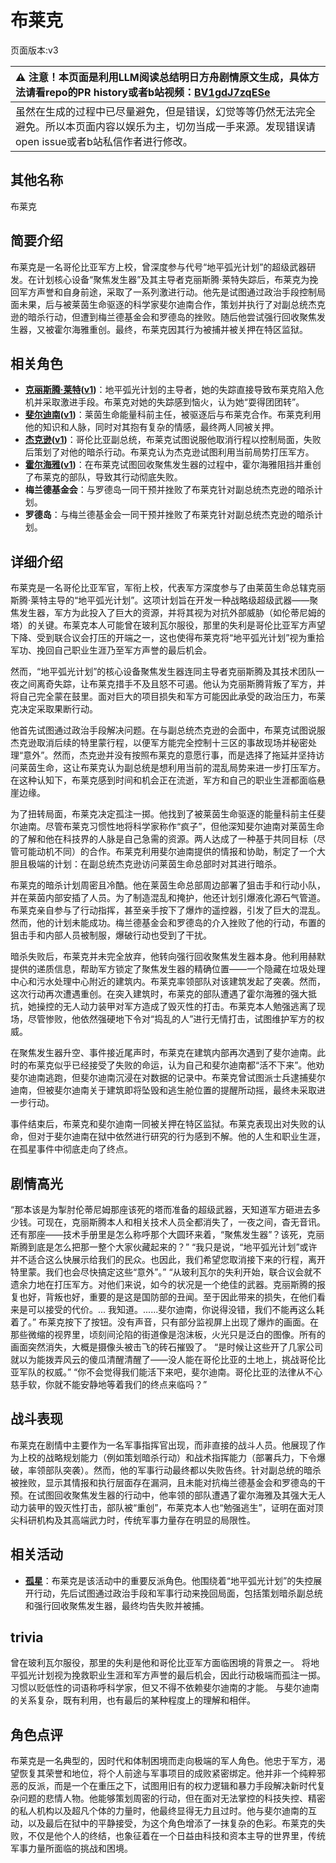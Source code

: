 # 布莱克
页面版本:v3
 

| :warning: 注意！本页面是利用LLM阅读总结明日方舟剧情原文生成，具体方法请看repo的PR history或者b站视频：[BV1gdJ7zqESe](https://www.bilibili.com/video/BV1gdJ7zqESe/)         |
|:----------------------------|
| 虽然在生成的过程中已尽量避免，但是错误，幻觉等等仍然无法完全避免。所以本页面内容以娱乐为主，切勿当成一手来源。发现错误请open issue或者b站私信作者进行修改。|



## 其他名称
布莱克
## 简要介绍
布莱克是一名哥伦比亚军方上校，曾深度参与代号“地平弧光计划”的超级武器研发。在计划核心设备“聚焦发生器”及其主导者克丽斯腾·莱特失踪后，布莱克为挽回军方声誉和自身前途，采取了一系列激进行动。他先是试图通过政治手段控制局面未果，后与被莱茵生命驱逐的科学家斐尔迪南合作，策划并执行了对副总统杰克逊的暗杀行动，但遭到梅兰德基金会和罗德岛的挫败。随后他尝试强行回收聚焦发生器，又被霍尔海雅重创。最终，布莱克因其行为被捕并被关押在特区监狱。
## 相关角色
-   **[克丽斯腾·莱特](extended_char_336509.md)([v1](../chars/extended_char_336509.md))**：地平弧光计划的主导者，她的失踪直接导致布莱克陷入危机并采取激进手段。布莱克对她的失踪感到恼火，认为她“耍得团团转”。
-   **[斐尔迪南](extended_char_fei_er_di_nan.md)([v1](../chars/extended_char_fei_er_di_nan.md))**：莱茵生命能量科前主任，被驱逐后与布莱克合作。布莱克利用他的知识和人脉，同时对其抱有复杂的情感，最终两人同被关押。
-   **[杰克逊](extended_char_jie_ke_xun.md)([v1](../chars/extended_char_jie_ke_xun.md))**：哥伦比亚副总统，布莱克试图说服他取消行程以控制局面，失败后策划了对他的暗杀行动。布莱克认为杰克逊试图利用当前局势打压军方。
-   **[霍尔海雅](char_4027_heyak.md)([v1](../chars/char_4027_heyak.md))**：在布莱克试图回收聚焦发生器的过程中，霍尔海雅阻挡并重创了布莱克的部队，导致其行动彻底失败。
-   **梅兰德基金会**：与罗德岛一同干预并挫败了布莱克针对副总统杰克逊的暗杀计划。
-   **罗德岛**：与梅兰德基金会一同干预并挫败了布莱克针对副总统杰克逊的暗杀计划。
## 详细介绍
布莱克是一名哥伦比亚军官，军衔上校，代表军方深度参与了由莱茵生命总辖克丽斯腾·莱特主导的“地平弧光计划”。这项计划旨在开发一种战略级超级武器——聚焦发生器，军方为此投入了巨大的资源，并将其视为对抗外部威胁（如伦蒂尼姆的塔）的关键。布莱克本人可能曾在玻利瓦尔服役，那里的失利是哥伦比亚军方声望下降、受到联合议会打压的开端之一，这也使得布莱克将“地平弧光计划”视为重拾军功、挽回自己职业生涯乃至军方声誉的最后机会。

然而，“地平弧光计划”的核心设备聚焦发生器连同主导者克丽斯腾及其技术团队一夜之间离奇失踪，让布莱克措手不及且怒不可遏。他认为克丽斯腾背叛了军方，并将自己完全蒙在鼓里。面对巨大的项目损失和军方可能因此承受的政治压力，布莱克决定采取果断行动。

他首先试图通过政治手段解决问题。在与副总统杰克逊的会面中，布莱克试图说服杰克逊取消后续的特里蒙行程，以便军方能完全控制十三区的事故现场并秘密处理“意外”。然而，杰克逊并没有按照布莱克的意愿行事，而是选择了拖延并坚持访问莱茵生命，这让布莱克认为副总统是想利用当前的混乱局势来进一步打压军方。在这种认知下，布莱克感到时间和机会正在流逝，军方和自己的职业生涯都面临悬崖边缘。

为了扭转局面，布莱克决定孤注一掷。他找到了被莱茵生命驱逐的能量科前主任斐尔迪南。尽管布莱克习惯性地将科学家称作“疯子”，但他深知斐尔迪南对莱茵生命的了解和他在科技界的人脉是自己急需的资源。两人达成了一种基于共同目标（尽管可能动机不同）的合作。布莱克利用斐尔迪南提供的情报和协助，制定了一个大胆且极端的计划：在副总统杰克逊访问莱茵生命总部时对其进行暗杀。

布莱克的暗杀计划周密且冷酷。他在莱茵生命总部周边部署了狙击手和行动小队，并在莱茵内部安插了人员。为了制造混乱和掩护，他还计划引爆液化源石气管道。布莱克亲自参与了行动指挥，甚至亲手按下了爆炸的遥控器，引发了巨大的混乱。然而，他的计划未能成功。梅兰德基金会和罗德岛的介入挫败了他的行动，布置的狙击手和内部人员被制服，爆破行动也受到了干扰。

暗杀失败后，布莱克并未完全放弃，他转向强行回收聚焦发生器本身。他利用赫默提供的递质信息，帮助军方锁定了聚焦发生器的精确位置——一个隐藏在垃圾处理中心和污水处理中心附近的建筑内。布莱克率领部队对该建筑发起了突袭。然而，这次行动再次遭遇重创。在突入建筑时，布莱克的部队遭遇了霍尔海雅的强大抵抗，她操控的无人动力装甲对军方造成了毁灭性的打击。布莱克本人勉强逃离了现场，尽管惨败，他依然强硬地下令对“捣乱的人”进行无情打击，试图维护军方的权威。

在聚焦发生器升空、事件接近尾声时，布莱克在建筑内部再次遇到了斐尔迪南。此时的布莱克似乎已经接受了失败的命运，认为自己和斐尔迪南都“活不下来”。他劝斐尔迪南逃跑，但斐尔迪南沉浸在对数据的记录中。布莱克曾试图派士兵逮捕斐尔迪南，但被斐尔迪南关于建筑即将坠毁和逃生舱位置的提醒所动摇，最终未采取进一步行动。

事件结束后，布莱克和斐尔迪南一同被关押在特区监狱。布莱克表现出对失败的认命，但对于斐尔迪南在狱中依然进行研究的行为感到不解。他的人生和职业生涯，在孤星事件中彻底走向了终点。
## 剧情高光
“那本该是为掣肘伦蒂尼姆那座该死的塔而准备的超级武器，天知道军方砸进去多少钱。可现在，克丽斯腾本人和相关技术人员全都消失了，一夜之间，杳无音讯。还有那座——技术手册里是怎么称呼那个大圆环来着，“聚焦发生器”？该死，克丽斯腾到底是怎么把那一整个大家伙藏起来的？”
“我只是说，“地平弧光计划”或许并不适合这么快展示给我们的民众。也因此，我们希望您取消接下来的行程，离开特里蒙。我们也会尽快搞定这些“意外”。”
“从玻利瓦尔的失利开始，联合议会就不遗余力地在打压军方。对他们来说，如今的状况是一个绝佳的武器。克丽斯腾的报复也好，背叛也好，重要的是这是国防部的丑闻。至于因此带来的损失，在他们看来是可以接受的代价。... 我知道。......斐尔迪南，你说得没错，我们不能再这么耗着了。”
布莱克按下了按钮。没有声音，只有部分监视屏上出现了爆炸的画面。在那些微缩的视界里，顷刻间沦陷的街道像是泡沫板，火光只是泛白的图像。所有的画面突然消失，大概是摄像头被击飞的砖石摧毁了。
“是时候让这些开了几家公司就以为能拨弄风云的傻瓜清醒清醒了——没人能在哥伦比亚的土地上，挑战哥伦比亚军队的权威。”
“你不会觉得我们能活下来吧，斐尔迪南。哥伦比亚的法律从不心慈手软，你就不能安静地等着我们的终点来临吗？”
## 战斗表现
布莱克在剧情中主要作为一名军事指挥官出现，而非直接的战斗人员。他展现了作为上校的战略规划能力（例如策划暗杀行动）和战术指挥能力（部署兵力，下令爆破，率领部队突袭）。然而，他的军事行动最终都以失败告终。针对副总统的暗杀被挫败，显示其情报和执行层面存在漏洞，且未能对抗梅兰德基金会和罗德岛的干预。在试图回收聚焦发生器的行动中，他率领的部队遭遇了霍尔海雅及其强大无人动力装甲的毁灭性打击，部队被“重创”，布莱克本人也“勉强逃生”，证明在面对顶尖科研机构及其高端武力时，传统军事力量存在明显的局限性。
## 相关活动
-   **[孤星](../stories/act25side.md)**：布莱克是该活动中的重要反派角色。他围绕着“地平弧光计划”的失控展开行动，先后试图通过政治手段和军事行动来挽回局面，包括策划暗杀副总统和强行回收聚焦发生器，最终均告失败并被捕。
## trivia
曾在玻利瓦尔服役，那里的失利是他和哥伦比亚军方面临困境的背景之一。
将地平弧光计划视为挽救职业生涯和军方声誉的最后机会，因此行动极端而孤注一掷。
习惯以贬低性的词语称呼科学家，但又不得不依赖斐尔迪南的才能。
与斐尔迪南的关系复杂，既有利用，也有最后的某种程度上的理解和相伴。
## 角色点评
布莱克是一名典型的，因时代和体制困境而走向极端的军人角色。他忠于军方，渴望恢复其荣誉和地位，将个人前途与军事项目的成败紧密绑定。他并非一个纯粹邪恶的反派，而是一个在重压之下，试图用旧有的权力逻辑和暴力手段解决新时代复杂问题的悲情人物。他能够策划周密的行动，但在面对无法掌控的科技失控、精密的私人机构以及超凡个体的力量时，他最终显得无力且过时。他与斐尔迪南的互动，以及最后在狱中的平静接受，为这个角色增添了一抹复杂的色彩。布莱克的失败，不仅是他个人的终结，也象征着在一个日益由科技和资本主导的世界里，传统军事力量所面临的挑战和困境。